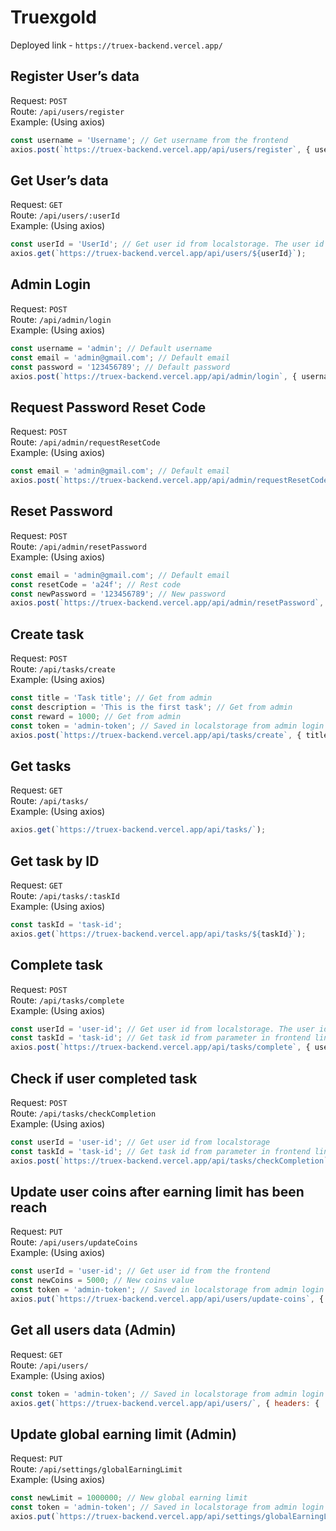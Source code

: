 # Truexgold

Deployed link - `https://truex-backend.vercel.app/`

## Register User’s data
Request: `POST`  
Route: `/api/users/register`  
Example: (Using axios)  
```javascript
const username = 'Username'; // Get username from the frontend
axios.post(`https://truex-backend.vercel.app/api/users/register`, { username });
```

## Get User’s data  
Request: `GET`  
Route: `/api/users/:userId`  
Example: (Using axios)  
```javascript
const userId = 'UserId'; // Get user id from localstorage. The user id is stored in the localstorage after registering the user’s data
axios.get(`https://truex-backend.vercel.app/api/users/${userId}`);
```

## Admin Login
Request: `POST`  
Route: `/api/admin/login`  
Example: (Using axios)  
```javascript
const username = 'admin'; // Default username  
const email = 'admin@gmail.com'; // Default email  
const password = '123456789'; // Default password  
axios.post(`https://truex-backend.vercel.app/api/admin/login`, { username, email, password });
```

## Request Password Reset Code
Request: `POST`  
Route: `/api/admin/requestResetCode`  
Example: (Using axios)  
```javascript
const email = 'admin@gmail.com'; // Default email  
axios.post(`https://truex-backend.vercel.app/api/admin/requestResetCode`, { email });
```

## Reset Password
Request: `POST`  
Route: `/api/admin/resetPassword`  
Example: (Using axios)  
```javascript
const email = 'admin@gmail.com'; // Default email  
const resetCode = 'a24f'; // Rest code  
const newPassword = '123456789'; // New password  
axios.post(`https://truex-backend.vercel.app/api/admin/resetPassword`, { email, resetCode, newPassword });
```

## Create task  
Request: `POST`  
Route: `/api/tasks/create`  
Example: (Using axios)  
```javascript
const title = 'Task title'; // Get from admin  
const description = 'This is the first task'; // Get from admin  
const reward = 1000; // Get from admin  
const token = 'admin-token'; // Saved in localstorage from admin login  
axios.post(`https://truex-backend.vercel.app/api/tasks/create`, { title, description, reward }, { headers: { 'Authorization': `Bearer ${token}` } });
```

## Get tasks
Request: `GET`  
Route: `/api/tasks/`  
Example: (Using axios)  
```javascript
axios.get(`https://truex-backend.vercel.app/api/tasks/`);
```

## Get task by ID
Request: `GET`  
Route: `/api/tasks/:taskId`  
Example: (Using axios)  
```javascript
const taskId = 'task-id';  
axios.get(`https://truex-backend.vercel.app/api/tasks/${taskId}`);
```

## Complete task
Request: `POST`  
Route: `/api/tasks/complete`  
Example: (Using axios)  
```javascript
const userId = 'user-id'; // Get user id from localstorage. The user id is stored in the localstorage after registering the user’s data  
const taskId = 'task-id'; // Get task id from parameter in frontend link
axios.post(`https://truex-backend.vercel.app/api/tasks/complete`, { userId, taskId });
```

## Check if user completed task
Request: `POST`  
Route: `/api/tasks/checkCompletion`  
Example: (Using axios)  
```javascript
const userId = 'user-id'; // Get user id from localstorage
const taskId = 'task-id'; // Get task id from parameter in frontend link
axios.post(`https://truex-backend.vercel.app/api/tasks/checkCompletion`, { userId, taskId });
```

## Update user coins after earning limit has been reach
Request: `PUT`  
Route: `/api/users/updateCoins`  
Example: (Using axios)  
```javascript
const userId = 'user-id'; // Get user id from the frontend
const newCoins = 5000; // New coins value
const token = 'admin-token'; // Saved in localstorage from admin login
axios.put(`https://truex-backend.vercel.app/api/users/update-coins`, { userId, newCoins }, { headers: { 'Authorization': `Bearer ${token}` } });
```

## Get all users data (Admin)
Request: `GET`  
Route: `/api/users/`  
Example: (Using axios)  
```javascript
const token = 'admin-token'; // Saved in localstorage from admin login
axios.get(`https://truex-backend.vercel.app/api/users/`, { headers: { 'Authorization': `Bearer ${token}` } });
```

## Update global earning limit (Admin)
Request: `PUT`  
Route: `/api/settings/globalEarningLimit`  
Example: (Using axios)  
```javascript
const newLimit = 1000000; // New global earning limit
const token = 'admin-token'; // Saved in localstorage from admin login
axios.put(`https://truex-backend.vercel.app/api/settings/globalEarningLimit`, { newLimit }, { headers: { 'Authorization': `Bearer ${token}` } });
```

